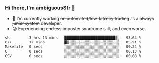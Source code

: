 ### Hi there, I'm ambiguou~~s~~Str 👋

<!--
**ambiguoustexture/ambiguoustexture** is a ✨ _special_ ✨ repository because its `README.md` (this file) appears on your GitHub profile.

Here are some ideas to get you started:
-->
- 🔭 I’m currently working ~~on automated/low-latency trading~~ as a ~~always junior system~~ developer.
- :worried: Experiencing ~~endless~~ imposter syndrome still, and even worse.

<!--START_SECTION:waka-->

```txt
sh         3 hrs 13 mins   ███████████████████████▒░   93.64 %
C++        12 mins         █▒░░░░░░░░░░░░░░░░░░░░░░░   05.91 %
Makefile   0 secs          ░░░░░░░░░░░░░░░░░░░░░░░░░   00.24 %
C          0 secs          ░░░░░░░░░░░░░░░░░░░░░░░░░   00.13 %
CSV        0 secs          ░░░░░░░░░░░░░░░░░░░░░░░░░   00.08 %
```

<!--END_SECTION:waka-->
